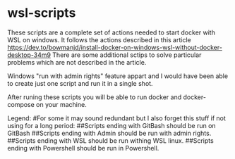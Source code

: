 # wsl-scripts
These scripts are a complete set of actions needed to start docker with WSL on windows. 
It follows the actions described in this article https://dev.to/bowmanjd/install-docker-on-windows-wsl-without-docker-desktop-34m9
There are some additional sctips to solve particular problems which are not described in the article.

Windows "run with admin rights" feature appart and I would have been able to create just one script and run it in a single shot. 

After runing these scripts you will be able to run docker and docker-compose on your machine.

Legend:
#For some it may sound redundant but I also forget this stuff if not using for a long period:
##Scripts ending with GitBash should be run on GitBash
##Scripts ending with Admin should be run with admin rights. 
##Scripts ending with WSL should be run withing WSL linux.
##Scripts ending with Powershell should be run in Powershell.
